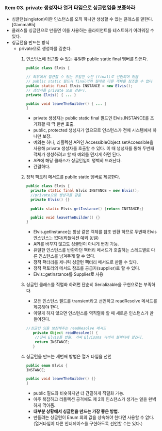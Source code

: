 ### Item 03. private 생성자나 열거 타입으로 싱글턴임을 보증하라

- 싱글턴(singleton)이란 인스턴스를 오직 하나만 생성할 수 있는 클래스를 말한다.[Gamma95]
- 클래스를 싱글턴으로 만들면 이를 사용하는 클라이언트를 테스트하기 어려워질 수 있다. 
- 싱글턴을 만드는 방식 
    -  private으로 생성자를 감춘다. 
        1. 인스턴스에 접근할 수 있는 유일한 public static final 멤버를 만든다.
            ```java
           public class Elvis {
           
            // 외부에서 접근할 수 있는 유일한 수단 (final)로 선언되어 있음
            // public static 필드가 final이라 절대로 다른 객체를 참조할 수 없다
            public static final Elvis INSTANCE = new Elvis();
            // 생성자를 private 으로 감춘다.
            private Elvis() { ... }
            
            public void leaveTheBuilder() { ... }
           }
           ```
           - private 생성자는 public static final 필드인 Elvis.INSTANCE를 초기화활 때 딱 한번 호출.
           - public, protected 생성자가 없으므로 인스턴스가 전체 시스템에서 하나만 보장.
           - 예외는 하나, 리플렉션 API인 AccessibleObject.setAccessible을 사용해 private 생성자를 호출할 수 있다. 이 때 
            생성자를 통해 두번째 객체가 생성하려고 할 때 예외를 던지게 하면 된다.
           - API에 해당 클래스가 싱글턴임이 명백히 드러난다.
           - 간결하다. 
        2. 정적 팩토리 메서드를 public static 멤버로 제공한다.
            ```java
            public class Elvis {
              private static final Elvis INSTANCE = new Elvis();
              //private으로 생성자를 감춤 
              private Elvis() {}
              
              public static Elvis getInstance() {return INSTANCE;}
           
              public void leaveTheBuilder() {}
           }
           ```
       
           - Elvis.getInstance는 항상 같은 객체를 참조 반환 하므로 두번째 Elvis 인스턴스는 없다(리플렉션 예외 동일)
           - API를 바꾸지 않고도 싱글턴이 아니게 변경 가능.
           - 유일한 인스턴스를 반환하던 팩터리 메서드가 호출하는 스레드별로 다른 인스턴스를 넘겨주게 할 수 있다.
           - 정적 팩터리를 제니릭 싱글턴 팩터리 메서드로 만들 수 있다. 
           - 정적 팩토리의 메서드 참조를 공급자(supplier)로 할 수 있다. 
            - Elvis::getInstance를 Supplier<Elivs>로 사용 
    
        3. 싱글턴 클래스를 직렬화 하려면 단순히 Serializable을 구현으로는 부족하다. 
            - 모든 인스턴스 필드를 transient라고 선언하고 readResolve 메서드를 제공해야 한다. 
            - 이렇게 하지 않으면 인스턴스를 역직렬화 할 때 세로운 인스턴스가 만들어진다. 
            
            ```java
           //싱글턴 임을 보장해주는 readResolve 메서드 
               private Object readResolve() {
                //진짜 Elvis를 반환, 가짜 Elvissms 가비지 컬렉터에 맡긴다. 
                return INSTANCE; 
               }
           ```
       
        4. 싱글턴을 만드는 세번째 방법은 열거 타입을 선언 
        
            ```java
           public enum Elvis {
            INSTANCE;
           
            public void leaveTheBuilder() {}
           }
           ```
       
            - public 필드와 비슷하지만 더 간결하게 직렬화 가능. 
            - 아주 복잡하고 리플렉션 공격에도 제 2의 인스턴스가 생기는 일을 완벽하게 막아줌.
            - __대부분 상황에서 싱글턴을 만드는 가장 좋은 방법.__
            - 만들려는 싱글턴이 Enum 외의 값을 상속해야 한다면 사용할 수 없다. (열거타입이 다른 인터페이스를 구현하도록 선언할 수는 있다.)
    
